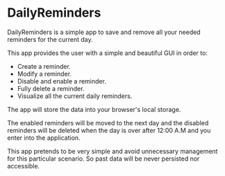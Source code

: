 # DailyReminders

DailyReminders is a simple app to save and remove all your needed reminders for the current day.
  
This app provides the user with a simple and beautiful GUI in order to:
  
* Create a reminder.
* Modify a reminder.
* Disable and enable a reminder.
* Fully delete a reminder.
* Visualize all the current daily reminders.

The app will store the data into your browser's local storage.
  
The enabled reminders will be moved to the next day and the disabled reminders will be deleted
when the day is over after 12:00 A.M and you enter into the application.

This app pretends to be very simple and avoid unnecessary management for this particular scenario. So past data will be never persisted nor accessible.
